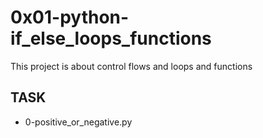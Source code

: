 # 0x01-python-if_else_loops_functions

This project is about control flows and loops and functions

## TASK

- 0-positive_or_negative.py


